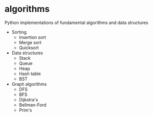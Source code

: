 algorithms
==========

Python implementations of fundamental algorithms and data structures

- Sorting
    - Insertion sort
    - Merge sort
    - Quicksort
- Data structures
    - Stack
    - Queue
    - Heap
    - Hash table
    - BST
- Graph algorithms
    - DFS
    - BFS
    - Dijkstra's
    - Bellman-Ford
    - Prim's
